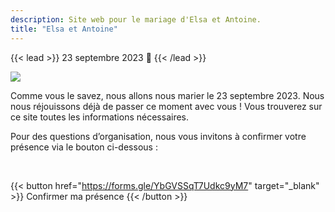 ```yaml
---
description: Site web pour le mariage d'Elsa et Antoine.
title: "Elsa et Antoine"
---
```


{{< lead >}}
23 septembre 2023 :ring:
{{< /lead >}}

![](/photo/DSC_5198.jpg)

Comme vous le savez, nous allons nous marier le 23 septembre 2023. Nous nous réjouissons déjà de passer ce moment avec vous ! Vous trouverez sur ce site toutes les informations nécessaires.

Pour des questions d’organisation, nous vous invitons à confirmer votre présence via le bouton ci-dessous :

<br>

{{< button href="https://forms.gle/YbGVSSqT7Udkc9yM7" target="_blank" >}}
Confirmer ma présence
{{< /button >}}
